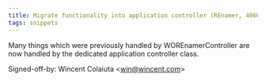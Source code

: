 ```yaml
---
title: Migrate functionality into application controller (REnamer, 4066730)
tags: snippets
---
```


Many things which were previously handled by WOREnamerController are now handled by the dedicated application controller class.

Signed-off-by: Wincent Colaiuta &lt;win@wincent.com&gt;
